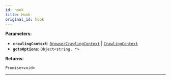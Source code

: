 ```yaml
---
id: hook
title: Hook
original_id: hook
---
```


<a name="hook"></a>

**Parameters**:

-   **`crawlingContext`**: [`BrowserCrawlingContext`](../typedefs/browser-crawling-context) | [`CrawlingContext`](../typedefs/crawling-context)
-   **`gotoOptions`**: `Object<string, *>`

**Returns**:

`Promise<void>`

---
